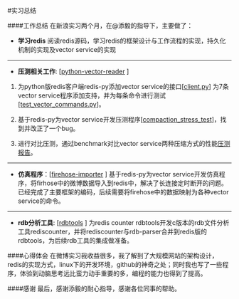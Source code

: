 #实习总结

####工作总结
在新浪实习两个月，在@添毅的指导下，主要做了：

* **学习redis**
阅读redis源码，学习redis的框架设计与工作流程的实现，持久化机制的实现及vector service的实现

**********
* **压测相关工作**:    [[python-vector-reader](https://github.com/git-hulk/python-vector-reader)  ]

1. 为python版redis客户端redis-py添加vector service的接口[[client.py](https://github.com/git-hulk/python-vector-reader/blob/master/redis-py/redis/client.py)]
为7条vector service程序添加支持，并为每条命令进行测试[[test_vector_commands.py](https://github.com/git-hulk/python-vector-reader/blob/master/redis-py/tests/test_vector_commands.py)]。
2. 基于redis-py为vector service开发压测程序[[compaction_stress_test](https://github.com/git-hulk/python-vector-reader/tree/master/compaction_stress_test)]，找到并改正了一个bug。

3. 进行对比压测，通过benchmark对比vector service两种压缩方式的性能[压测报告](https://github.com/sunlei99/intern_report/blob/master/report/%E5%8E%8B%E6%B5%8B%E6%8A%A5%E5%91%8A.mkd)。

**********
* **仿真程序**：[[firehose-importer](https://github.com/git-hulk/python-vector-reader/tree/master/firehose-importer)  ]
基于redis-py为vector service开发仿真程序，将firhose中的微博数据导入到redis中，解决了长连接定时断开的问题。
已经完成了主要框架的编码，后续需要将firehose中的数据映射为各种vector service的命令。

**********
* **rdb分析工具**:   [[rdbtools](https://github.com/sunlei99/rdbtools)  ]
为redis counter rdbtools开发c版本的rdb文件分析工具rediscounter，并将rediscounter与rdb-parser合并到redis版的rdbtools，为后续rdb工具的集成做准备。

####心得体会
在微博实习我收益很多，我了解到了大规模网站的架构设计，redis的实现方式，linux下的开发环境，github的神奇之处；同时我也写了一些程序，体验到动脑思考远比蛮力动手重要的多，编程的能力也得到了提高。

####感谢
最后，感谢添毅的耐心指导，感谢各位同事的帮助。
